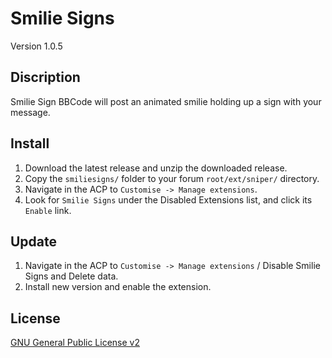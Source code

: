 # Smilie Signs
Version 1.0.5

## Discription
Smilie Sign BBCode will post an animated smilie holding up a sign with your message.
<img src="https://www.sniper-e.net/images/smiliesigns_example.gif" alt="" />
## Install
1. Download the latest release and unzip the downloaded release.
2. Copy the `smiliesigns/` folder to your forum `root/ext/sniper/` directory.
3. Navigate in the ACP to `Customise -> Manage extensions`.
4. Look for `Smilie Signs` under the Disabled Extensions list, and click its `Enable` link.

## Update
1. Navigate in the ACP to `Customise -> Manage extensions` / Disable Smilie Signs and Delete data.
2. Install new version and enable the extension.

## License
[GNU General Public License v2](http://opensource.org/licenses/GPL-2.0)
